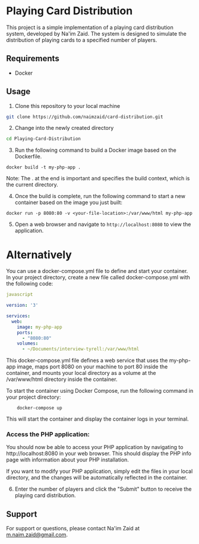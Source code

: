 # Playing Card Distribution

This project is a simple implementation of a playing card distribution system, developed by Na'im Zaid. The system is designed to simulate the distribution of playing cards to a specified number of players. 

## Requirements
- Docker

## Usage

1. Clone this repository to your local machine

```bash 
git clone https://github.com/naimzaid/card-distribution.git
```


2. Change into the newly created directory

```bash
cd Playing-Card-Distribution
```

3. Run the following command to build a Docker image based on the Dockerfile.

```docker
docker build -t my-php-app .
```

Note: The . at the end is important and specifies the build context, which is the current directory.

4. Once the build is complete, run the following command to start a new container based on the image you just built:

```docker
docker run -p 8080:80 -v <your-file-location>:/var/www/html my-php-app
```

5. Open a web browser and navigate to `http://localhost:8080` to view the application.

# Alternatively

You can use a docker-compose.yml file to define and start your container. In your project directory, create a new file called docker-compose.yml with the following code:

```yml
javascript

version: '3'

services:
  web:
    image: my-php-app
    ports:
      - "8080:80"
    volumes:
      - ~/Documents/interview-tyrell:/var/www/html
```


This docker-compose.yml file defines a web service that uses the my-php-app image, maps port 8080 on your machine to port 80 inside the container, and mounts your local <project-location> directory as a volume at the /var/www/html directory inside the container.

To start the container using Docker Compose, run the following command in your project directory:

```docker
    docker-compose up
```

This will start the container and display the container logs in your terminal.

### Access the PHP application:

You should now be able to access your PHP application by navigating to http://localhost:8080 in your web browser. This should display the PHP info page with information about your PHP installation.

If you want to modify your PHP application, simply edit the files in your local <project-location> directory, and the changes will be automatically reflected in the container.


6. Enter the number of players and click the "Submit" button to receive the playing card distribution.

## Support

For support or questions, please contact Na'im Zaid at m.naim.zaid@gmail.com.
